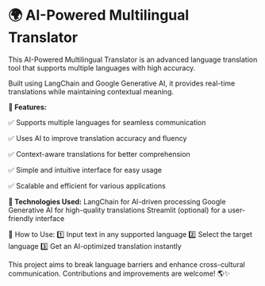 # 🌍 AI-Powered Multilingual Translator

 This AI-Powered Multilingual Translator is an advanced language translation tool that supports multiple languages with high accuracy. 
 
 Built using LangChain and Google Generative AI, it provides real-time translations while maintaining contextual meaning.

**🔹 Features:**

✅ Supports multiple languages for seamless communication

✅ Uses AI to improve translation accuracy and fluency

✅ Context-aware translations for better comprehension

✅ Simple and intuitive interface for easy usage

✅ Scalable and efficient for various applications

**🔧 Technologies Used:**
LangChain for AI-driven processing
Google Generative AI for high-quality translations
Streamlit (optional) for a user-friendly interface

🚀 How to Use:
1️⃣ Input text in any supported language
2️⃣ Select the target language
3️⃣ Get an AI-optimized translation instantly

This project aims to break language barriers and enhance cross-cultural communication. Contributions and improvements are welcome! 🌎✨

